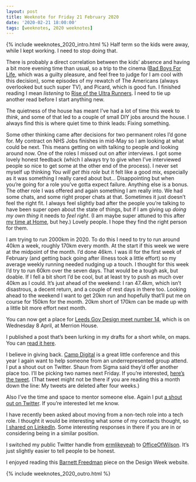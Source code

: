 ```yaml
---
layout: post
title: Weeknote for Friday 21 February 2020
date: '2020-02-21 18:00:00'
tags: [weeknotes, 2020 weeknotes]
---
```

{% include weeknotes_2020_intro.html %}
Half term so the kids were away, while I kept working. I need to stop doing that.

There is probably a direct correlation between the kids’ absence and having a bit more evening time than usual, so a trip to the cinema ([Bad Boys For Life](https://www.imdb.com/title/tt1502397/), which was a guilty pleasure, and feel free to judge for I am cool with this decision), some episodes of my rewatch of The Americans (always overlooked but such super TV), and Picard, which is good fun. I finished reading I mean _listening_ to [Rise of the Ultra Runners](https://www.goodreads.com/book/show/50792074-the-rise-of-the-ultra-runners). I need to tie up another read before I start anything new.

The quietness of the house has meant I’ve had a lot of time this week to _think_, and some of that led to a couple of small DIY jobs around the house. I always find this is where quiet time to think leads: Fixing something.

Some other thinking came after decisions for two permanent roles I’d gone for. My contract on NHS Jobs finishes in mid-May so I am looking at what could be next. This means getting on with talking to people and looking around now. One of the roles I missed out on after interviews. I got some lovely honest feedback (which I always try to give when I’ve interviewed people so nice to get some at the other end of the process). I never set myself up thinking _You will get this role_ but it felt like a good mix, especially as it was something I really cared about but… Disappointing but when you’re going for a role you’ve gotta expect failure. Anything else is a bonus. The other role I was offered and again something I am really into. We had some chats, and some right proper chats at that. Sometimes it just doesn’t feel the right fit. I always feel slightly bad after the people you’re talking to have been super open about the state of things, but if I am giving up _doing my own thing_  it needs to _feel right_. (I am maybe super attuned to this after [my time at Home](https://www.prolificnorth.co.uk/digital/featured/2014/03/simon-wilson-become-consultant-after-unexpected-departure-home), but hey.) Lovely people. I hope they find the right person for them.

I am trying to run 2000km in 2020. To do this I need to try to run around 40km a week, roughly 170km every month. At the start if this week we were at the midpoint of the month. I’d done 46km. I was ill for the first week of February (and getting back going after illness took a little effort) so my average weekly running needed nudging up a touch. I thought for this week I’d try to run 60km over the seven days. That would be a tough ask, but doable. If I fell a bit short I’d be cool, but at least try to push as much over 40km as I could. It’s just ahead of the weekend: I ran 47.4km, which isn’t disastrous, a decent return, and a couple of rest days in there too. Looking ahead to the weekend I want to get 20km run and hopefully that’ll put me on course for 150km for the month. 20km short of 170km can be made up with a little bit more effort next month.

You can now get a place for [Leeds Gov Design meet number 14](http://ermlikeyeah.com/leedsgovdesign), which is on Wednesday 8 April, at Merrion House.

I published a post that’s been lurking in my drafts for a short while, on maps. You can [read it here](https://www.ermlikeyeah.com/maps).

I believe in giving back. [Camp Digital](https://www.wearesigma.com/campdigital/2020/) is a great little conference and this year I again want to help someone from an underrepresented group attend. I put a shout out on Twitter. Shaun from Sigma said they’d offer another place too. I’ll be picking two names next Friday. If you’re interested, [here’s the tweet](https://twitter.com/OfficeOfWilson/status/1230561336020439041). (That tweet might not be there if you are reading this a month down the line: My tweets are deleted after four weeks.)

Also I’ve the time and space to mentor someone else. Again I put [a shout out on Twitter](https://twitter.com/OfficeOfWilson/status/1230477810235531265). If you’re interested let me know.

I have recently been asked about moving from a non-tech role into a tech role. I thought it would be interesting what some of my contacts thought, so [I shared on LinkedIn](https://www.linkedin.com/posts/siwilson_situation-a-person-who-used-be-in-a-non-tech-activity-6636267908496535552-6ISd). Some interesting responses in there if you are in or considering being in a similar position.

I switched my public Twitter handle from [ermlikeyeah](https://twitter.com/ermlikeyeah) to [OfficeOfWilson](https://twitter.com/OfficeOfWilson). It’s just slightly easier to tell people to be honest.

I enjoyed reading this [Barnett Freedman](https://www.designweek.co.uk/issues/3-9-february-2020/barnett-freedman-restrospective/) piece on the Design Week website.

{% include weeknotes_2020_outro.html %}
